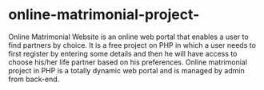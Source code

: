 # online-matrimonial-project-


Online Matrimonial Website is an online web portal that enables a user to find partners by choice.
It is a free project on PHP in which a user needs to 
first register by entering some details and 
then he will have access to choose his/her life 
partner based on his preferences.
Online matrimonial project in PHP is a totally dynamic web portal and is managed by admin from back-end.

